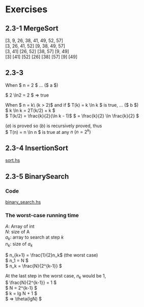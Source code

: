 # Exercises
## 2.3-1 MergeSort
[3, 9, 26, 38, 41, 49, 52, 57]  
[3, 26, 41, 52] [9, 38, 49, 57]  
[3, 41] [26, 52] [38, 57] [9, 49]  
[3] [41] [52] [26] [38] [57] [9] [49]

## 2.3-3 
When $ n = 2 $ ... ($ a $)

$ 2 \ln2 = 2 $ => true

When $ n = k\ (k > 2)$ and if $ T(k) = k \ln k $ is true, ... ($ b $)  
$ k \ln k = 2T(k/2) + k $  
$ T(k/2) = \frac{k}{2}(\ln k - 1)$  $ = \frac{k}{2} \ln \frac{k}{2} $

($a$) is proved so ($b$) is recursively proved, thus   
$ T(n) = n \ln n $ is true at any $n \ (n=2^k)$

## 2.3-4 InsertionSort
[sort.hs](./section1/sort.hs)

## 2.3-5 BinarySearch
### Code
[binary_search.hs](./binary_search.hs)

### The worst-case running time
$A$: Array of int  
$N$: size of A  
$a_k$: array to search at step $k$  
$n_k$: size of $a_k$  

$ n_{k+1} = \frac{1}{2}n_k$ (the worst case)  
$ n_1 = N $  
$ n_k = \frac{N}{2^{k-1}} $  

At the last step in the worst case, $n_k$ would be 1,  
$ \frac{N}{2^{k-1}} = 1 $  
$ N = 2^{k-1} $  
$ k = lg N + 1 $  
$ => \theta(lgN) $
